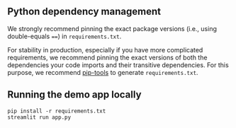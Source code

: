 ## Python dependency management

We strongly recommend pinning the exact package versions
(i.e., using double-equals `==`) in `requirements.txt`.

For stability in production, especially if you have more complicated requirements,
we recommend pinning the exact versions of both the dependencies
your code imports and their transitive dependencies.
For this purpose, we recommend [pip-tools](https://pip-tools.readthedocs.io/en/latest/)
to generate `requirements.txt`.

## Running the demo app locally

```shell
pip install -r requirements.txt
streamlit run app.py
```
